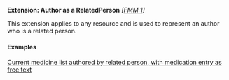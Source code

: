 **Extension: Author as a RelatedPerson**  *[[FMM 1](guidance.html)]*

This extension applies to any resource and is used to represent an author who is a related person.

#### Examples

[Current medicine list authored by related person, with medication entry as free text](List-example3.html)
